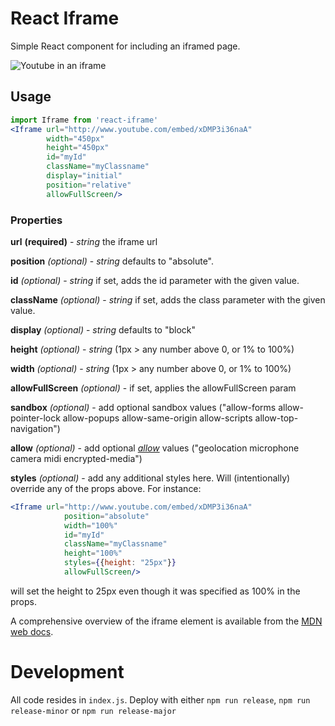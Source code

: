 # React Iframe

Simple React component for including an iframed page.

![Youtube in an iframe](screenshot.PNG)

## Usage

```jsx
import Iframe from 'react-iframe'
<Iframe url="http://www.youtube.com/embed/xDMP3i36naA"
        width="450px"
        height="450px"
        id="myId"
        className="myClassname"
        display="initial"
        position="relative"
        allowFullScreen/>
```
            
### Properties

**url** **(required)** - *string* the iframe url

**position** _(optional)_ - *string* defaults to "absolute".

**id** _(optional)_ - *string* if set, adds the id parameter with the given value.

**className** _(optional)_ - *string* if set, adds the class parameter with the given value.

**display** _(optional)_ - *string* defaults to "block"

**height** _(optional)_ - *string* (1px > any number above 0, or 1% to 100%)

**width** _(optional)_ - *string* (1px > any number above 0, or 1% to 100%)

**allowFullScreen** _(optional)_ - if set, applies the allowFullScreen param

**sandbox** _(optional)_ - add optional sandbox values ("allow-forms allow-pointer-lock allow-popups allow-same-origin allow-scripts allow-top-navigation")

**allow** _(optional)_ - add optional [_allow_](https://dev.chromium.org/Home/chromium-security/deprecating-permissions-in-cross-origin-iframes#TOC-To-continue-to-use-permissions-from-iframes-on-your-website) values ("geolocation microphone camera midi encrypted-media")

**styles** _(optional)_ - add any additional styles here. Will (intentionally) override any of the props 
above. For instance:
```jsx
<Iframe url="http://www.youtube.com/embed/xDMP3i36naA"
            position="absolute"
            width="100%"
            id="myId"
            className="myClassname"
            height="100%"
            styles={{height: "25px"}}
            allowFullScreen/>
```

will set the height to 25px even though it was specified as 100% in the props.

A comprehensive overview of the iframe element is available from the [MDN web docs](https://developer.mozilla.org/en-US/docs/Web/HTML/Element/iframe).

# Development

All code resides in `index.js`. Deploy with either `npm run release`, `npm run release-minor` or `npm run release-major`
